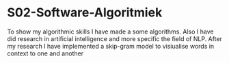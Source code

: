 # S02-Software-Algoritmiek

To show my algorithmic skills I have made a some algorithms. Also I have did research in artificial intelligence and more specific the field of NLP. After my research I have implemented a skip-gram model to visiualise words in context to one and another
